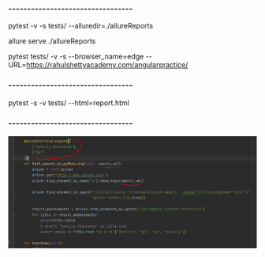 ### ---------------------------------

pytest -v -s tests/ --alluredir=./allureReports

allure serve ./allureReports

pytest tests/ -v -s --browser_name=edge --URL=https://rahulshettyacademy.com/angularpractice/

### ---------------------------------

pytest -s -v tests/ --html=report.html

### ---------------------------------

![img.png](img.png)

